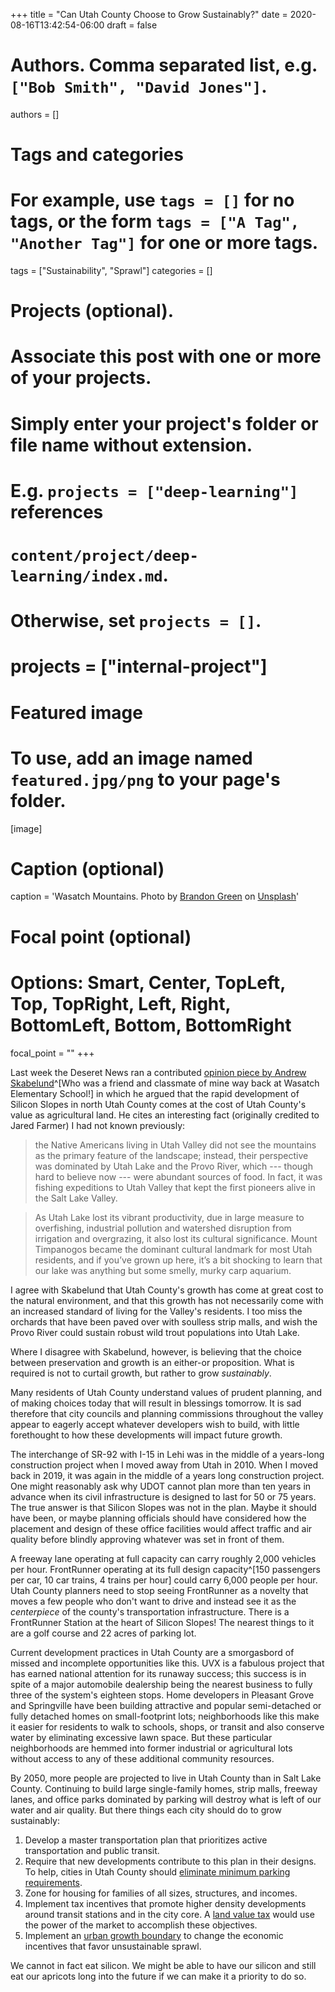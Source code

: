 +++
title = "Can Utah County Choose to Grow Sustainably?"
date = 2020-08-16T13:42:54-06:00
draft = false

# Authors. Comma separated list, e.g. `["Bob Smith", "David Jones"]`.
authors = []

# Tags and categories
# For example, use `tags = []` for no tags, or the form `tags = ["A Tag", "Another Tag"]` for one or more tags.
tags = ["Sustainability", "Sprawl"]
categories = []

# Projects (optional).
#   Associate this post with one or more of your projects.
#   Simply enter your project's folder or file name without extension.
#   E.g. `projects = ["deep-learning"]` references
#   `content/project/deep-learning/index.md`.
#   Otherwise, set `projects = []`.
# projects = ["internal-project"]

# Featured image
# To use, add an image named `featured.jpg/png` to your page's folder.
[image]
  # Caption (optional)
  caption = 'Wasatch Mountains. <span>Photo by <a href="https://unsplash.com/@brandgreen?utm_source=unsplash&amp;utm_medium=referral&amp;utm_content=creditCopyText">Brandon Green</a> on <a href="https://unsplash.com/s/photos/wasatch-mountains?utm_source=unsplash&amp;utm_medium=referral&amp;utm_content=creditCopyText">Unsplash</a></span>'


  # Focal point (optional)
  # Options: Smart, Center, TopLeft, Top, TopRight, Left, Right, BottomLeft, Bottom, BottomRight
  focal_point = ""
+++

Last week the Deseret News ran a contributed
[opinion piece by Andrew Skabelund](https://www.deseret.com/opinion/2020/8/10/21358753/guest-opinion-utah-county-tech-centric-future-human-natural-resources-silicon-slopes-farming-desert)^[Who was a friend and classmate of mine way back at Wasatch Elementary School!]
in which he argued that the rapid development of Silicon Slopes in north Utah
County comes at the cost of Utah County's value as agricultural land. He cites
an interesting fact (originally credited to Jared Farmer) I had not known previously:

> the Native Americans living in Utah Valley did not see the mountains as the
> primary feature of the landscape; instead, their perspective was dominated by
> Utah Lake and the Provo River, which --- though hard to believe now --- were
> abundant sources of food. In fact, it was fishing expeditions to Utah Valley
> that kept the first pioneers alive in the Salt Lake Valley.

>As Utah Lake lost its vibrant productivity, due in large measure to
>overfishing, industrial pollution and watershed disruption from irrigation and
>overgrazing, it also lost its cultural significance. Mount Timpanogos became
>the dominant cultural landmark for most Utah residents, and if you’ve grown up
>here, it’s a bit shocking to learn that our lake was anything but some smelly,
> murky carp aquarium.

I agree with Skabelund that Utah County's growth has come at great cost to the
natural environment, and that this growth has not necessarily come with an
increased standard of living for the Valley's residents. I too miss the orchards
that have been paved over with soulless strip malls, and wish the Provo River
could sustain robust wild trout populations into Utah Lake.

Where I disagree with Skabelund, however, is believing that the choice between
preservation and growth is an either-or proposition. What is required is not to
curtail growth, but rather to grow *sustainably*.

Many residents of Utah County understand values of prudent planning, and of
making choices today that will result in blessings tomorrow. It is sad therefore
that city councils and planning commissions throughout the valley appear to
eagerly accept whatever developers wish to build, with little forethought to how
these developments will impact future growth.

The interchange of SR-92 with I-15 in Lehi was in the middle of a years-long
construction project when I moved away from Utah in 2010. When I moved back in
2019, it was again in the middle of a years long construction project.
One might reasonably ask why UDOT cannot plan more than ten years in advance when
its civil infrastructure is designed to last for 50 or 75 years.  The true
answer is that Silicon Slopes was not in the plan. Maybe it should have been,
or maybe planning officials should have considered how the placement and
design of these office facilities would affect traffic and air quality before
blindly approving whatever was set in front of them.

A freeway lane operating at full capacity can carry roughly 2,000 vehicles per
hour. FrontRunner operating at its full design capacity^[150 passengers per car,
10 car trains, 4 trains per hour] could carry 6,000 people per hour.
Utah County planners need to stop seeing FrontRunner as a novelty that moves
a few people who don't want to drive and instead see it as the *centerpiece* of
the county's transportation infrastructure. There is a FrontRunner Station at
the heart of Silicon Slopes! The nearest things to it are a golf course and 22
acres of parking lot.

Current development practices in Utah County are a smorgasbord of missed and
incomplete opportunities like this. UVX is a fabulous project that has earned
national attention for its runaway success; this success is in spite of a major
automobile dealership being the nearest business to fully three of the system's
eighteen stops. Home developers in Pleasant Grove and Springville have been
building attractive and popular semi-detached or fully detached homes on
small-footprint lots; neighborhoods like this make it easier for residents to
walk to schools, shops, or transit and also conserve water by eliminating excessive
lawn space. But these particular neighborhoods are hemmed into former industrial
or agricultural lots without access to any of these additional community
resources.

By 2050, more people are projected to live in Utah County than in Salt Lake
County. Continuing to build large single-family homes, strip malls, freeway lanes,
and office parks dominated by parking will destroy what is left of our water and
air quality. But there things each city should do to grow sustainably:

  1. Develop a master transportation plan that prioritizes active transportation
  and public transit.
  1. Require that new  developments contribute to this plan in their designs.
  To help, cities in Utah County should [eliminate minimum parking requirements](https://www.planning.org/planning/2018/oct/peopleoverparking/).
  1. Zone for housing for families of all sizes, structures, and incomes.
  1. Implement tax incentives that promote higher density developments around
  transit stations and in the city core. A
  [land value tax](https://www.strongtowns.org/landvaluetax) would use the
  power of the market to accomplish these objectives.
  1. Implement an [urban growth boundary](https://www.oregonmetro.gov/urban-growth-boundary)
  to change the economic incentives that favor unsustainable sprawl.

We cannot in fact eat silicon. We might be able to have our silicon and still
eat our apricots long into the future if we can make it a priority to do so.

